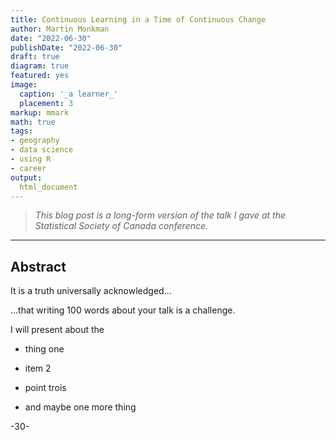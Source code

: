 ```yaml
---
title: Continuous Learning in a Time of Continuous Change
author: Martin Monkman
date: "2022-06-30"
publishDate: "2022-06-30"
draft: true
diagram: true
featured: yes
image:
  caption: '_a learner_'
  placement: 3
markup: mmark
math: true
tags:
- geography
- data science
- using R
- career
output:
  html_document
---
```




<!--
Copyright 2021-2022 Martin Monkman

This work is licensed under the Creative Commons Attribution 4.0 International License.
To view a copy of this license, visit http://creativecommons.org/licenses/by/4.0/.
-->


>_This blog post is a long-form version of the talk I gave at the Statistical Society of Canada conference._



***

## Abstract


It is a truth universally acknowledged...

...that writing 100 words about your talk is a challenge.


I will present about the

* thing one

* item 2

* point trois

* and maybe one more thing



-30-

